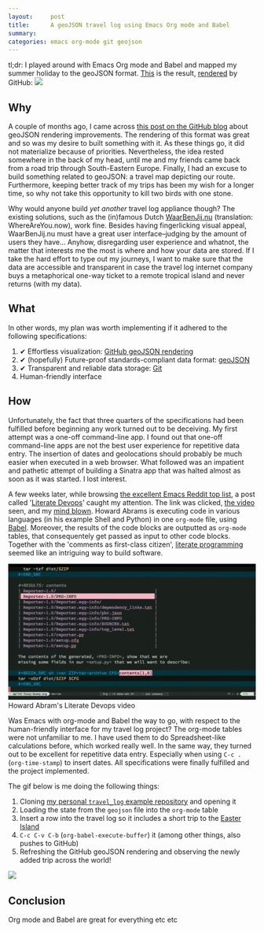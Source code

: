 ```yaml
---
layout:     post
title:      A geoJSON travel log using Emacs Org mode and Babel
summary:    
categories: emacs org-mode git geojson
---
```


tl;dr: I played around with Emacs Org mode and Babel and mapped my summer holiday to the
geoJSON format. [This](https://github.com/pepijn/travel_log/blob/master/my_summer_2015.geojson) is the result, [rendered](https://help.github.com/articles/mapping-geojson-files-on-github/) by GitHub:
[![](https://raw.githubusercontent.com/pepijn/travel_log/03c34c500a0251dbbaa2430eb7a643de2b4ab6f0/media/geojson_github_2.png)](https://github.com/pepijn/travel_log/blob/master/my_summer_2015.geojson)

## Why

A couple of months ago, I came across [this post on the GitHub blog](
https://github.com/blog/1541-geojson-rendering-improvements) about geoJSON
rendering improvements. The rendering of this format was great and so was my
desire to built something with it. As these things go, it did not materialize
because of priorities. Nevertheless, the idea rested somewhere in the back of my
head, until me and my friends came back from a road trip through South-Eastern
Europe. Finally, I had an excuse to build something related to geoJSON: a travel
map depicting our route. Furthermore, keeping better track of my trips has been
my wish for a longer time, so why not take this opportunity to kill two birds
with one stone.

Why would anyone build *yet another* travel log appliance though? The existing
solutions, such as the (in)famous Dutch [WaarBenJij.nu](http://waarbenjij.nu)
(translation: WhereAreYou.now), work fine. Besides having fingerlicking visual
appeal, WaarBenJij.nu must have a great user interface–judging by the amount of
users they have... Anyhow, disregarding user experience and whatnot, the matter
that interests me the most is where and how your data are stored. If I take the
hard effort to type out my journeys, I want to make sure that the data are
accessible and transparent in case the travel log internet company buys a
metaphorical one-way ticket to a remote tropical island and never returns (with
my data).

## What

In other words, my plan was worth implementing if it adhered to the following
specifications:


1. ✔ Effortless visualization: [GitHub geoJSON rendering](https://help.github.com/articles/mapping-geojson-files-on-github/)
2. ✔ (hopefully) Future-proof standards-compliant data format: [geoJSON](http://geojson.org/)
3. ✔ Transparent and reliable data storage: [Git](https://git-scm.com/)
4. Human-friendly interface

## How

Unfortunately, the fact that three quarters of the specifications had been
fulfilled before beginning any work turned out to be deceiving. My first attempt
was a one-off command-line app. I found out that one-off command-line apps are
not the best user experience for repetitive data entry. The insertion of dates
and geolocations should probably be much easier when executed in a web
browser. What followed was an impatient and pathetic attempt of building a
Sinatra app that was halted almost as soon as it was started. I lost interest.

A few weeks later, while browsing
[the excellent Emacs Reddit top list](https://www.reddit.com/r/emacs/top/), a
post called
'[Literate Devops](https://www.reddit.com/r/emacs/comments/3jx6bx/literate_devops_with_emacs/)'
caught my attention. The link was clicked,
[the video](https://www.youtube.com/watch?v=dljNabciEGg) seen, and my
[mind blown](http://giphy.com/gifs/reaction-adult-swim-mind-blown-jCMq0p94fgBIk). Howard
Abrams is executing code in various languages (in his example Shell and Python)
in one `org-mode` file, using
[Babel](http://orgmode.org/worg/org-contrib/babel/). Moreover, the results of
the code blocks are outputted as `org-mode` tables, that consequentely get
passed as input to other code blocks. Together with the 'comments as first-class
citizen',
[literate programming](https://en.wikipedia.org/wiki/Literate_programming)
seemed like an intriguing way to build software.

[![](/images/howard_abrams.png)](https://www.youtube.com/watch?v=dljNabciEGg)
Howard Abram's Literate Devops video

Was Emacs with org-mode and Babel the way to go, with respect to the
human-friendly interface for my travel log project? The org-mode tables were not
unfamiliar to me. I have used them to do Spreadsheet-like calculations before,
which worked really well. In the same way, they turned out to be excellent for
repetitive data entry. Especially when using `C-c .` (`org-time-stamp`) to
insert dates. All specifications were finally fulfilled and the project
implemented.

The gif below is me doing the following things:

1. Cloning [my personal `travel_log` example repository](https://github.com/pepijn/travel_log) and opening it
2. Loading the state from the `geojson` file into the `org-mode` table
3. Insert a row into the travel log so it includes a short trip to the [Easter Island](https://en.wikipedia.org/wiki/Easter_Island)
4. `C-c C-v C-b` (`org-babel-execute-buffer`) it (among other things, also pushes to GitHub)
5. Refreshing the GitHub geoJSON rendering and observing the newly added trip across the world!

![](https://raw.githubusercontent.com/pepijn/travel_log/master/media/demo.gif)

## Conclusion

Org mode and Babel are great for everything etc etc

